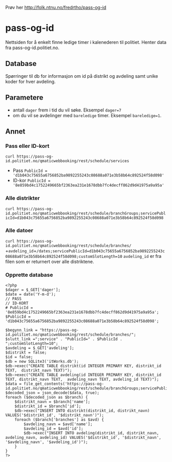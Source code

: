 Prøv her http://folk.ntnu.no/fredrtho/pass-og-id

# pass-og-id

Nettsiden for å enkelt finne ledige timer i kalenederen til politiet. Henter data fra pass-og-id.politiet.no.

## Database
Spørringer til db for informasjon om id på distrikt og avdeling samt unike koder for hver avdeling.

## Parametere

- antall `dager` frem i tid du vil søke. Eksempel `dager=7`
- om du vil se avdelinger med `bareledige` timer. Eksempel `bareledige=1`.


## Annet

### Pass eller ID-kort
`curl https://pass-og-id.politiet.no/qmaticwebbooking/rest/schedule/services`
- Pass `PublicId = 'd1b043c75655a6756852ba9892255243c08688a071e3b58b64c892524f58d098'`
- ID-kor `PublicId = '8e859bd4c1752249665bf2363ea231e1678dbb7fc4decff862d9d41975a9a95a'`

### Alle distrikter

`curl https://pass-og-id.politiet.no/qmaticwebbooking/rest/schedule/branchGroups;servicePublicId=d1b043c75655a6756852ba9892255243c08688a071e3b58b64c892524f58d098`

### Alle datoer
`curl https://pass-og-id.politiet.no/qmaticwebbooking/rest/schedule/branches/` +`avdeling_id`+`/dates;servicePublicId=d1b043c75655a6756852ba9892255243c08688a071e3b58b64c892524f58d098;customSlotLength=10`
`avdeling_id` er fra filen som er returnert over alle distriktene.

### Opprette database

```
<?php
$dager = $_GET['dager'];
$date = date('Y-m-d');
// PASS
// ID-KORT
# PublicId = '8e859bd4c1752249665bf2363ea231e1678dbb7fc4decff862d9d41975a9a95a';
$PublicId = 'd1b043c75655a6756852ba9892255243c08688a071e3b58b64c892524f58d098';

$begynn_link = "https://pass-og-id.politiet.no/qmaticwebbooking/rest/schedule/branches/";
$slutt_link =";service" . "PublicId=" . $PublicId . ";customSlotLength=10";
$avdeling = $_GET['avdeling'];
$distrikt = false;
$id = false;
$db = new SQLite3('itWorks.db');
$db->exec("CREATE TABLE distrikt(id INTEGER PRIMARY KEY, distrikt_id TEXT,  distrikt_navn TEXT)");
$db->exec("CREATE TABLE avdeling(id INTEGER PRIMARY KEY, distrikt_id TEXT, distrikt_navn TEXT,  avdeling_navn TEXT, avdeling_id TEXT)");
$data = file_get_contents('https://pass-og-id.politiet.no/qmaticwebbooking/rest/schedule/branchGroups;servicePublicId=d1b043c75655a6756852ba9892255243c08688a071e3b58b64c892524f58d098');
$decoded_json = json_decode($data, true);
foreach ($decoded_json as $branch) {
    $distrikt_navn = $branch['name'];
    $distrikt_id = $branch['id'];
    $db->exec("INSERT INTO distrikt(distrikt_id, distrikt_navn) VALUES('$distrikt_id', '$distrikt_navn')");
    foreach ($branch['branches'] as $avd) {
        $avdeling_navn = $avd['name'];
        $avdeling_id = $avd['id'];
        $db->exec("INSERT INTO avdeling(distrikt_id, distrikt_navn, avdeling_navn, avdeling_id) VALUES('$distrikt_id', '$distrikt_navn', '$avdeling_navn', '$avdeling_id')");
    }
}
?>

